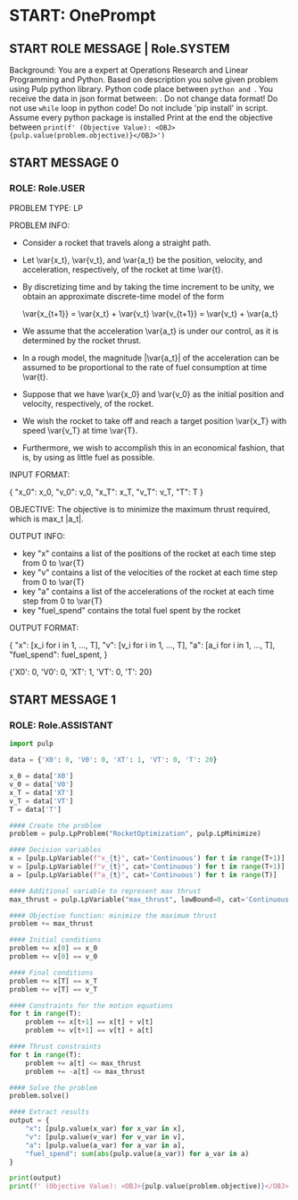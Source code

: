 # START: OnePrompt 
## START ROLE MESSAGE | Role.SYSTEM 
Background: You are a expert at Operations Research and Linear Programming and Python. Based on description you solve given problem using Pulp python library. Python code place between ```python and ```. You receive the data in json format between: <DATA></DATA>. Do not change data format! Do not use `while` loop in python code! Do not include 'pip install' in script. Assume every python package is installed Print at the end the objective between <OBJ></OBJ> `print(f' (Objective Value): <OBJ>{pulp.value(problem.objective)}</OBJ>')`  
## START MESSAGE 0 
### ROLE: Role.USER
<DESCRIPTION>
PROBLEM TYPE: LP

PROBLEM INFO: 

- Consider a rocket that travels along a straight path. 
- Let \var{x_t}, \var{v_t}, and \var{a_t} be the position, velocity, and acceleration, respectively, of the rocket at time \var{t}.
- By discretizing time and by taking the time increment to be unity, we obtain an approximate discrete-time model of the form 
    
    \var{x_{t+1}} = \var{x_t} + \var{v_t}
    \var{v_{t+1}} = \var{v_t} + \var{a_t}

- We assume that the acceleration \var{a_t} is under our control, as it is determined by the rocket thrust.
- In a rough model, the magnitude |\var{a_t}| of the accelera­tion can be assumed to be proportional to the rate of fuel consumption at time \var{t}.
- Suppose that we have \var{x_0} and \var{v_0} as the initial position and velocity, respectively, of the rocket.
- We wish the rocket to take off and reach a target position \var{x_T} with speed \var{v_T} at time \var{T}.
- Furthermore, we wish to accomplish this in an economical fashion, that is, by using as little fuel as possible.


INPUT FORMAT: 

{
    "x_0": x_0,
    "v_0": v_0,
    "x_T": x_T,
    "v_T": v_T,
    "T": T
}

OBJECTIVE: The objective is to minimize the maximum thrust required, which is max_t |a_t|. 

OUTPUT INFO:

- key "x" contains a list of the positions of the rocket at each time step from 0 to \var{T}
- key "v" contains a list of the velocities of the rocket at each time step from 0 to \var{T}
- key "a" contains a list of the accelerations of the rocket at each time step from 0 to \var{T}
- key "fuel_spend" contains the total fuel spent by the rocket

OUTPUT FORMAT:

{
    "x": [x_i for i in 1, ..., T],
    "v": [v_i for i in 1, ..., T],
    "a": [a_i for i in 1, ..., T],
    "fuel_spend": fuel_spent,
}


</DESCRIPTION>
<DATA>
{'X0': 0, 'V0': 0, 'XT': 1, 'VT': 0, 'T': 20}</DATA>


## START MESSAGE 1 
### ROLE: Role.ASSISTANT
```python
import pulp

data = {'X0': 0, 'V0': 0, 'XT': 1, 'VT': 0, 'T': 20}

x_0 = data['X0']
v_0 = data['V0']
x_T = data['XT']
v_T = data['VT']
T = data['T']

#### Create the problem
problem = pulp.LpProblem("RocketOptimization", pulp.LpMinimize)

#### Decision variables
x = [pulp.LpVariable(f"x_{t}", cat='Continuous') for t in range(T+1)]
v = [pulp.LpVariable(f"v_{t}", cat='Continuous') for t in range(T+1)]
a = [pulp.LpVariable(f"a_{t}", cat='Continuous') for t in range(T)]

#### Additional variable to represent max thrust
max_thrust = pulp.LpVariable("max_thrust", lowBound=0, cat='Continuous')

#### Objective function: minimize the maximum thrust
problem += max_thrust

#### Initial conditions
problem += x[0] == x_0
problem += v[0] == v_0

#### Final conditions
problem += x[T] == x_T
problem += v[T] == v_T

#### Constraints for the motion equations
for t in range(T):
    problem += x[t+1] == x[t] + v[t]
    problem += v[t+1] == v[t] + a[t]

#### Thrust constraints
for t in range(T):
    problem += a[t] <= max_thrust
    problem += -a[t] <= max_thrust

#### Solve the problem
problem.solve()

#### Extract results
output = {
    "x": [pulp.value(x_var) for x_var in x],
    "v": [pulp.value(v_var) for v_var in v],
    "a": [pulp.value(a_var) for a_var in a],
    "fuel_spend": sum(abs(pulp.value(a_var)) for a_var in a)
}

print(output)
print(f' (Objective Value): <OBJ>{pulp.value(problem.objective)}</OBJ>')
```

